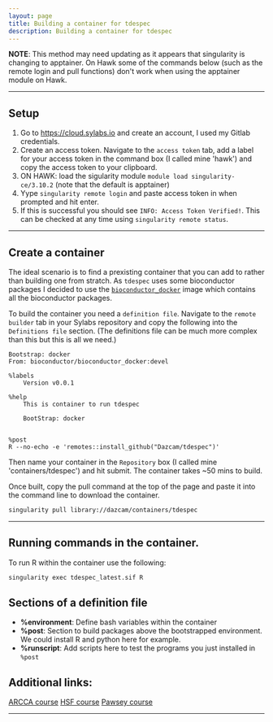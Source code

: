 ```yaml
---
layout: page
title: Building a container for tdespec
description: Building a container for tdespec
---
```


**NOTE**: This method may need updating as it appears that singularity is changing to 
apptainer. On Hawk some of the commands below (such as the remote login and pull
functions) don't work when using the apptainer module on Hawk. 

***

## Setup 

1. Go to https://cloud.sylabs.io and create an account, I used my Gitlab credentials.
2. Create an access token. Navigate to the `access token` tab, add a label for your 
access token in the command box (I called mine 'hawk') and copy the access token to 
your clipboard.
3. ON HAWK: load the sigularity module `module load singularity-ce/3.10.2` (note that the default is apptainer)
4. Yype `singularity remote login` and paste access token in when prompted and hit enter.
5. If this is successful you should see `INFO: Access Token Verified!`. This can be checked at any time 
using `singularity remote status`.

***

## Create a container

The ideal scenario is to find a prexisting container that you can add to rather than 
building one from stratch. As `tdespec` uses some bioconductor packages I decided to 
use the [`bioconductor_docker`](https://github.com/Bioconductor/bioconductor_docker/tree/devel) 
image which contains all the bioconductor packages. 

To build the container you need a `definition file`. Navigate to the `remote builder` tab
in your Sylabs repository and copy the following into the `Definitions file` section.
(The definitions file can be much more complex than this but this is all we need.) 


```
Bootstrap: docker
From: bioconductor/bioconductor_docker:devel

%labels
    Version v0.0.1

%help
    This is container to run tdespec 

    BootStrap: docker


%post
R --no-echo -e 'remotes::install_github("Dazcam/tdespec")'
```

Then name your container in the `Repository` box (I called mine 'containers/tdespec') and hit
submit. The container takes ~50 mins to build.  

Once built, copy the pull command at the top of the page and paste it into 
the command line to download the container.

```bash
singularity pull library://dazcam/containers/tdespec
```

***

## Running commands in the container.

To run R within the container use the following:

```R
singularity exec tdespec_latest.sif R
```


## Sections of a definition file

- **%environment**: Define bash variables within the container
- **%post**: Section to build packages above the bootstrapped environment. We could install R and python here for example.
- **%runscript**: Add scripts here to test the programs you just installed in `%post`



## Additional links:

[ARCCA course](https://arcca.github.io/intro_singularity/index.html)
[HSF course](https://hsf-training.github.io/hsf-training-singularity-webpage/01-introduction/index.html)
[Pawsey course](https://pawseysc.github.io/singularity-containers/index.html)

***

